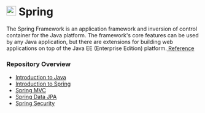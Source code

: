 <h1><img src="https://www.vectorlogo.zone/logos/springio/springio-icon.svg" alt="spring" width="25" height="25"/>  Spring</h1>
<p>
The Spring Framework is an application framework and inversion of control container for the Java platform. The framework's core features can be used by any Java application, but there are extensions for building web applications on top of the Java EE (Enterprise Edition) platform.<a href="https://spring.io/projects" target="_blank" rel="noreferrer" title="Spring Docs"> Reference</a>
</p>

### Repository Overview

- [Introduction to Java](https://github.com/kennyroyelphej/learn_spring/tree/introduction_to_java)
- [Introduction to Spring](https://github.com/kennyroyelphej/learn_spring/tree/introduction_to_spring)
- [Spring MVC](https://github.com/kennyroyelphej/learn_spring/tree/spring_mvc)
- [Spring Data JPA](https://github.com/kennyroyelphej/learn_spring/tree/spring_data_jpa)
- [Spring Security](https://github.com/kennyroyelphej/learn_spring/tree/spring_security)
